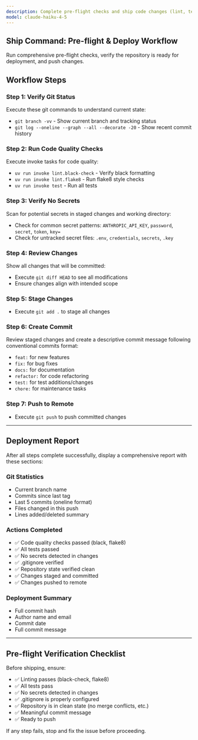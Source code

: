 ```yaml
---
description: Complete pre-flight checks and ship code changes (lint, test, secrets check, commit, push)
model: claude-haiku-4-5
---
```


## Ship Command: Pre-flight & Deploy Workflow

Run comprehensive pre-flight checks, verify the repository is ready for deployment, and push changes.

## Workflow Steps

### Step 1: Verify Git Status

Execute these git commands to understand current state:
- `git branch -vv` - Show current branch and tracking status
- `git log --oneline --graph --all --decorate -20` - Show recent commit history

### Step 2: Run Code Quality Checks

Execute invoke tasks for code quality:
- `uv run invoke lint.black-check` - Verify black formatting
- `uv run invoke lint.flake8` - Run flake8 style checks
- `uv run invoke test` - Run all tests

### Step 3: Verify No Secrets

Scan for potential secrets in staged changes and working directory:
- Check for common secret patterns: `ANTHROPIC_API_KEY`, `password`, `secret`, `token`, `key=`
- Check for untracked secret files: `.env`, `credentials`, `secrets`, `.key`

### Step 4: Review Changes

Show all changes that will be committed:
- Execute `git diff HEAD` to see all modifications
- Ensure changes align with intended scope

### Step 5: Stage Changes

- Execute `git add .` to stage all changes

### Step 6: Create Commit

Review staged changes and create a descriptive commit message following conventional commits format:
- `feat:` for new features
- `fix:` for bug fixes
- `docs:` for documentation
- `refactor:` for code refactoring
- `test:` for test additions/changes
- `chore:` for maintenance tasks

### Step 7: Push to Remote

- Execute `git push` to push committed changes

---

## Deployment Report

After all steps complete successfully, display a comprehensive report with these sections:

### Git Statistics
- Current branch name
- Commits since last tag
- Last 5 commits (oneline format)
- Files changed in this push
- Lines added/deleted summary

### Actions Completed
- ✅ Code quality checks passed (black, flake8)
- ✅ All tests passed
- ✅ No secrets detected in changes
- ✅ .gitignore verified
- ✅ Repository state verified clean
- ✅ Changes staged and committed
- ✅ Changes pushed to remote

### Deployment Summary
- Full commit hash
- Author name and email
- Commit date
- Full commit message

---

## Pre-flight Verification Checklist

Before shipping, ensure:
- ✅ Linting passes (black-check, flake8)
- ✅ All tests pass
- ✅ No secrets detected in changes
- ✅ .gitignore is properly configured
- ✅ Repository is in clean state (no merge conflicts, etc.)
- ✅ Meaningful commit message
- ✅ Ready to push

If any step fails, stop and fix the issue before proceeding.
